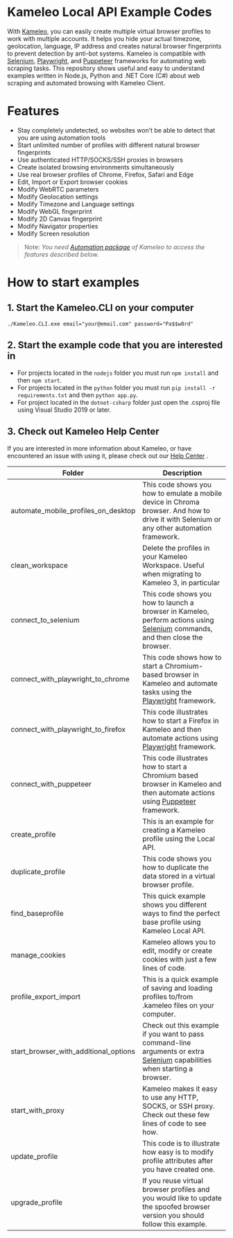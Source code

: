 # Kameleo Local API Example Codes
With [Kameleo](https://kameleo.io), you can easily create multiple virtual browser profiles to work with multiple accounts. It helps you hide your actual timezone, geolocation, language, IP address and creates natural browser fingerprints to prevent detection by anti-bot systems. Kameleo is compatible with [Selenium](https://www.selenium.dev/), [Playwright](https://playwright.dev/), and [Puppeteer](https://pptr.dev/) frameworks for automating web scraping tasks. This repository shows useful and easy to understand examples written in Node.js, Python and .NET Core (C#) about web scraping and automated browsing with Kameleo Client.

# Features
- Stay completely undetected, so websites won’t be able to detect that you are using automation tools
- Start unlimited number of profiles with different natural browser fingerprints
- Use authenticated HTTP/SOCKS/SSH proxies in browsers
- Create isolated browsing environments simultaneously
- Use real browser profiles of Chrome, Firefox, Safari and Edge
- Edit, Import or Export browser cookies
- Modify WebRTC parameters
- Modify Geolocation settings
- Modify Timezone and Language settings
- Modify WebGL fingerprint
- Modify 2D Canvas fingerprint
- Modify Navigator properties
- Modify Screen resolution

> Note: _You need [Automation package](https://kameleo.io/learn-more/automation/) of Kameleo to access the features described below._

# How to start examples
## 1. Start the Kameleo.CLI on your computer
```
./Kameleo.CLI.exe email="your@email.com" password="Pa$$w0rd"
```

## 2. Start the example code that you are interested in
- For projects located in the `nodejs` folder you must run `npm install` and then `npm start`.
- For projects located in the `python` folder you must run `pip install -r requirements.txt` and then `python app.py`.
- For project located in the `dotnet-csharp` folder just open the .csproj file using Visual Studio 2019 or later.

## 3. Check out Kameleo Help Center
If you are interested in more information about Kameleo, or have encountered an issue with using it, please check out our [Help Center](https://help.kameleo.io/) .

| Folder                                | Description                                                                                                                                               |
|---------------------------------------|-----------------------------------------------------------------------------------------------------------------------------------------------------------|
| automate_mobile_profiles_on_desktop   | This code shows you how to emulate a mobile device in Chroma browser. And how to drive it with Selenium or any other automation framework.                |
| clean_workspace                       | Delete the profiles in your Kameleo Workspace. Useful when migrating to Kameleo 3, in particular                                                          |
| connect_to_selenium                   | This code shows you how to launch a browser in Kameleo, perform actions using [Selenium](https://www.selenium.dev/) commands, and then close the browser. |
| connect_with_playwright_to_chrome     | This code shows how to start a Chromium-based browser in Kameleo and automate tasks using the [Playwright](https://playwright.dev/) framework.            |
| connect_with_playwright_to_firefox    | This code illustrates how to start a Firefox in Kameleo and then automate actions using [Playwright](https://playwright.dev/) framework.                  |
| connect_with_puppeteer                | This code illustrates how to start a Chromium based browser in Kameleo and then automate actions using [Puppeteer](https://pptr.dev/) framework.          |
| create_profile                        | This is an example for creating a Kameleo profile using the Local API.                                                                                    |
| duplicate_profile                     | This code shows you how to duplicate the data stored in a virtual browser profile.                                                                        |
| find_baseprofile                      | This quick example shows you different ways to find the perfect base profile using Kameleo Local API.                                                     |
| manage_cookies                        | Kameleo allows you to edit, modify or create cookies with just a few lines of code.                                                                       |
| profile_export_import                 | This is a quick example of saving and loading profiles to/from .kameleo files on your computer.                                                           |
| start_browser_with_additional_options | Check out this example if you want to pass command-line arguments or extra [Selenium](https://www.selenium.dev/) capabilities when starting a browser.    |
| start_with_proxy                      | Kameleo makes it easy to use any HTTP, SOCKS, or SSH proxy. Check out these few lines of code to see how.                                                 |
| update_profile                        | This code is to illustrate how easy is to modify profile attributes after you have created one.                                                           |
| upgrade_profile                       | If you reuse virtual browser profiles and you would like to update the spoofed browser version you should follow this example.                            |
